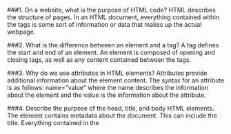 ###1. On a website, what is the purpose of HTML code?
HTML describes the structure of pages.  In an HTML document, everything contained within the <HTML> tags is some sort of information or data that makes up the actual webpage.

###2. What is the difference between an element and a tag?
A tag defines the start and end of an element.  An element is composed of opening and closing tags, as well as any content contained between the tags.

###3. Why do we use attributes in HTML elements?
Attributes provide additional information about the element content.  The syntax for an attribute is as follows: name="value" where the name describes the information about the element and the value is the information about the attribute.

###4. Describe the purpose of the head, title, and body HTML elements.
The <head> element contains metadata about the document.  This can include the title.  Everything contained in the <title> element is what will be displayed on the browser's title bar or tab.  The <body> element is the content of the HTML document.

###5. In your browser (Chrome), how do you view the source of a website?
In Chrome, all you need to do is right-click the page you are on and select View Page Source.

###6. List five different HTML elements and what they are used for. For example, <p></p> is a paragraph element, and it is used to represent a paragraph of text.
<h1></h1> is used for creating large headers.  h1-h6 will determine header size.
<header></header> is used for introductory content.  This will likely contain an <h1> through <h6> heading.  This could be a page name or way to navigate a page.
<br> is used to inset line breaks.
<li></li> is used to define items in a list.  It must be nested in a parent element, typically <ol>Ordered List</ol> or <ul>Unordered List</ul>.
<img> is used to insert an image to the document. The image location will follow the src= attribute, which is required in an <img> element.

###7. What are empty elements?
Elements that cannot contain other elements.  These have no closing tag.  <br> <img> and <link> are examples.

###8. What is semantic markup?
Semantic markup adds information to a page but does not alter the structure of the page itself.  This could include <strong> and <em> tags as well as <blockquote> and <q> tags.

###9. What are three new semantic elements introduced in HTML 5? Use page 431 in the book to find more about these new elements.
<header>, <footer>, <article>, and <aside> are all new to HTML5.  All of these elements replace the need for a <div id=> tag.  

###Codepen Link:
https://codepen.io/KyleWong25/pen/Bayxqpw
